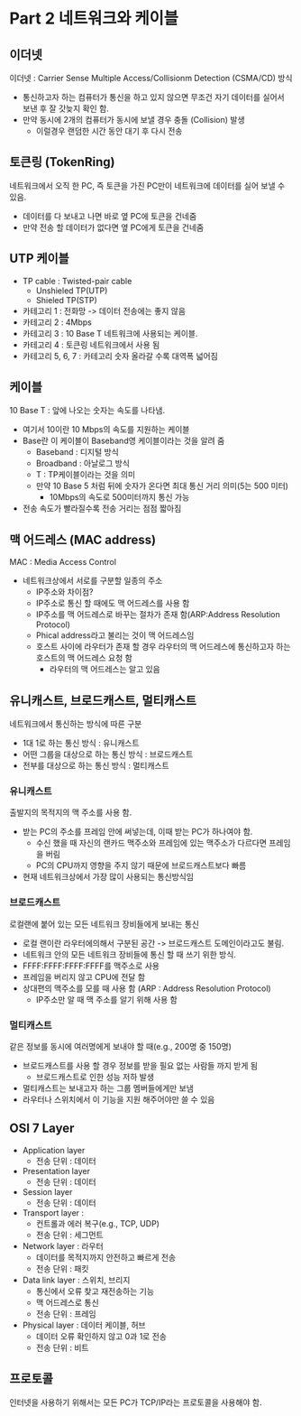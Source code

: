 # Part 2 네트워크와 케이블

## 이더넷

이더넷 : Carrier Sense Multiple Access/Collisionm Detection (CSMA/CD) 방식

- 통신하고자 하는 컴퓨터가 통신을 하고 있지 않으면 무조건 자기 데이터를 실어서 보낸 후 잘 갓늦지 확인 함.
- 만약 동시에 2개의 컴퓨터가 동시에 보낼 경우 충돌 (Collision) 발생
  - 이럴경우 랜덤한 시간 동안 대기 후 다시 전송

## 토큰링 (TokenRing)

네트워크에서 오직 한 PC, 즉 토큰을 가진 PC만이 네트워크에 데이터를 실어 보낼 수 있음.

- 데이터를 다 보내고 나면 바로 옆 PC에 토큰을 건네줌
- 만약 전송 할 데이터가 없다면 옆 PC에게 토큰을 건네줌

## UTP 케이블

- TP cable : Twisted-pair cable
  - Unshieled TP(UTP)
  - Shieled TP(STP)
- 카테고리 1 : 전화망 -> 데이터 전송에는 좋지 않음
- 카테고리 2 : 4Mbps
- 카테고리 3 : 10 Base T 네트워크에 사용되는 케이블.
- 카테고리 4 : 토큰링 네트워크에서 사용 됨
- 카테고리 5, 6, 7 : 카테고리 숫자 올라갈 수록 대역폭 넓어짐

## 케이블

10 Base T : 앞에 나오는 숫자는 속도를 나타냄.

- 여기서 10이란 10 Mbps의 속도를 지원하는 케이블
- Base란 이 케이블이 Baseband영 케이블이라는 것을 알려 줌
  - Baseband : 디지털 방식
  - Broadband : 아날로그 방식
  - T : TP케이블이라는 것을 의미
  - 만약 10 Base 5 처럼 뒤에 숫자가 온다면 최대 통신 거리 의미(5는 500 미터)
    - 10Mbps의 속도로 500미터까지 통신 가능
- 전송 속도가 빨라질수록 전송 거리는 점점 짧아짐

## 맥 어드레스 (MAC address)

MAC : Media Access Control

- 네트워크상에서 서로를 구분할 일종의 주소
  - IP주소와 차이점?
  - IP주소로 통신 할 때에도 맥 어드레스를 사용 함
  - IP주소를 맥 어드레스로 바꾸는 절차가 존재 함(ARP:Address Resolution Protocol)
  - Phical address라고 불리는 것이 맥 어드레스임
  - 호스트 사이에 라우터가 존재 할 경우 라우터의 맥 어드레스에 통신하고자 하는 호스트의 맥 어드레스 요청 함
    - 라우터의 맥 어드레스는 알고 있음

## 유니캐스트, 브로드캐스트, 멀티캐스트

네트워크에서 통신하는 방식에 따른 구분

- 1대 1로 하는 통신 방식 : 유니캐스트
- 어떤 그룹을 대상으로 하는 통신 방식 : 브로드캐스트
- 전부를 대상으로 하는 통신 방식 : 멀티캐스트

### 유니캐스트

출발지의 목적지의 맥 주소를 사용 함.

- 받는 PC의 주소를 프레임 안에 써넣는데, 이때 받는 PC가 하나여야 함.
  - 수신 했을 때 자신의 랜카드 맥주소와 프레임에 있는 맥주소가 다르다면 프레임을 버림
  - PC의 CPU까지 영향을 주지 않기 때문에 브로드캐스트보다 빠름
- 현재 네트워크상에서 가장 많이 사용되는 통신방식임

### 브로드캐스트

로컬랜에 붙어 있는 모든 네트워크 장비들에게 보내는 통신

- 로컬 랜이란 라우터에의해서 구분된 공간 -> 브로드캐스트 도메인이라고도 불림.
- 네트워크 안의 모든 네트워크 장비들에 통신 할 때 쓰기 위한 방식.
- FFFF:FFFF:FFFF:FFFF를 맥주소로 사용
- 프레임을 버리지 않고 CPU에 전달 함
- 상대편의 맥주소를 모를 때 사용 함 (ARP : Address Resolution Protocol)
  - IP주소만 알 때 맥 주소를 알기 위해 사용 함

### 멀티캐스트

같은 정보를 동시에 여러명에게 보내야 할 때(e.g., 200명 중 150명)

- 브로드캐스트를 사용 할 경우 정보를 받을 필요 없는 사람들 까지 받게 됨
  - 브로드캐스트로 인한 성능 저하 발생
- 멀티캐스트는 보내고자 하는 그룹 멤버들에게만 보냄
- 라우터나 스위치에서 이 기능을 지원 해주어야만 쓸 수 있음

## OSI 7 Layer

- Application layer
  - 전송 단위 : 데이터
- Presentation layer
  - 전송 단위 : 데이터
- Session layer
  - 전송 단위 : 데이터
- Transport layer :
  - 컨트롤과 에러 복구(e.g., TCP, UDP)
  - 전송 단위 : 세그먼트
- Network layer : 라우터
  - 데이터를 목적지까지 안전하고 빠르게 전송
  - 전송 단위 : 패킷
- Data link layer : 스위치, 브리지
  - 통신에서 오류 찾고 재전송하는 기능
  - 맥 어드레스로 통신
  - 전송 단위 : 프레임
- Physical layer : 데이터 케이블, 허브
  - 데이터 오류 확인하지 않고 0과 1로 전송
  - 전송 단위 : 비트

## 프로토콜

인터넷을 사용하기 위해서는 모든 PC가 TCP/IP라는 프로토콜을 사용해야 함.